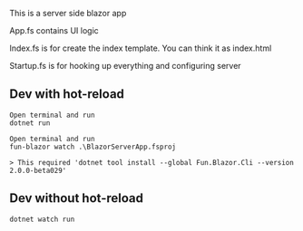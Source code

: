 This is a server side blazor app

App.fs contains UI logic

Index.fs is for create the index template. You can think it as index.html

Startup.fs is for hooking up everything and configuring server


## Dev with hot-reload

    Open terminal and run
    dotnet run

    Open terminal and run
    fun-blazor watch .\BlazorServerApp.fsproj

    > This required 'dotnet tool install --global Fun.Blazor.Cli --version 2.0.0-beta029'
    
## Dev without hot-reload

    dotnet watch run